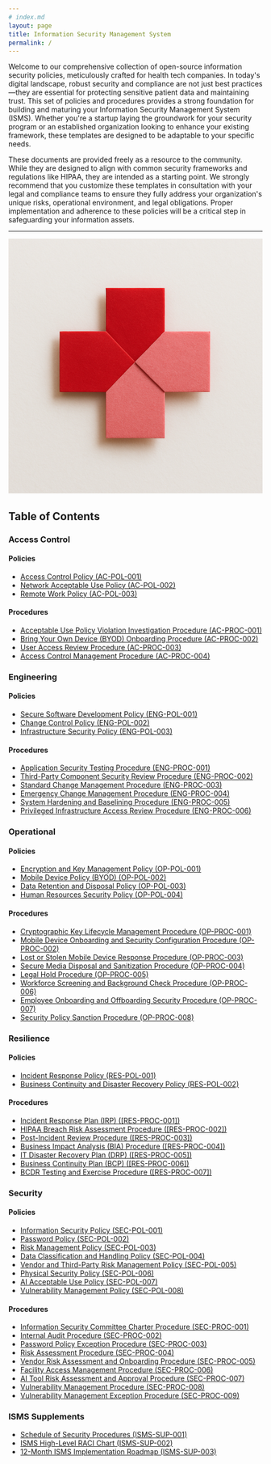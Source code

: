 ```yaml
---
# index.md
layout: page
title: Information Security Management System
permalink: /
---
```


Welcome to our comprehensive collection of open-source information security policies, meticulously crafted for health tech companies. In today's digital landscape, robust security and compliance are not just best practices—they are essential for protecting sensitive patient data and maintaining trust. This set of policies and procedures provides a strong foundation for building and maturing your Information Security Management System (ISMS). Whether you're a startup laying the groundwork for your security program or an established organization looking to enhance your existing framework, these templates are designed to be adaptable to your specific needs.

These documents are provided freely as a resource to the community. While they are designed to align with common security frameworks and regulations like HIPAA, they are intended as a starting point. We strongly recommend that you customize these templates in consultation with your legal and compliance teams to ensure they fully address your organization's unique risks, operational environment, and legal obligations. Proper implementation and adherence to these policies will be a critical step in safeguarding your information assets.

---

![Information Security Management System Logo](assets/images/logo2.png)

## Table of Contents

### Access Control

#### Policies

* [Access Control Policy (AC-POL-001)](./access_control_policies/AC-POL-001)
* [Network Acceptable Use Policy (AC-POL-002)](./access_control_policies/AC-POL-002)
* [Remote Work Policy (AC-POL-003)](./access_control_policies/AC-POL-003)

#### Procedures

* [Acceptable Use Policy Violation Investigation Procedure (AC-PROC-001)](./access_control_procedures/AC-PROC-001)
* [Bring Your Own Device (BYOD) Onboarding Procedure (AC-PROC-002)](./access_control_procedures/AC-PROC-002)
* [User Access Review Procedure (AC-PROC-003)](./access_control_procedures/AC-PROC-003)
* [Access Control Management Procedure (AC-PROC-004)](./access_control_procedures/AC-PROC-004)

### Engineering

#### Policies

* [Secure Software Development Policy (ENG-POL-001)](./engineering_policies/ENG-POL-001)
* [Change Control Policy (ENG-POL-002)](./engineering_policies/ENG-POL-002)
* [Infrastructure Security Policy (ENG-POL-003)](./engineering_policies/ENG-POL-003)

#### Procedures

* [Application Security Testing Procedure (ENG-PROC-001)](./engineering_procedures/ENG-PROC-001)
* [Third-Party Component Security Review Procedure (ENG-PROC-002)](./engineering_procedures/ENG-PROC-002)
* [Standard Change Management Procedure (ENG-PROC-003)](./engineering_procedures/ENG-PROC-003)
* [Emergency Change Management Procedure (ENG-PROC-004)](./engineering_procedures/ENG-PROC-004)
* [System Hardening and Baselining Procedure (ENG-PROC-005)](./engineering_procedures/ENG-PROC-005)
* [Privileged Infrastructure Access Review Procedure (ENG-PROC-006)](./engineering_procedures/ENG-PROC-006)

### Operational

#### Policies

* [Encryption and Key Management Policy (OP-POL-001)](./operational_policies/OP-POL-001)
* [Mobile Device Policy (BYOD) (OP-POL-002)](./operational_policies/OP-POL-002)
* [Data Retention and Disposal Policy (OP-POL-003)](./operational_policies/OP-POL-003)
* [Human Resources Security Policy (OP-POL-004)](./operational_policies/OP-POL-004)

#### Procedures

* [Cryptographic Key Lifecycle Management Procedure (OP-PROC-001)](./operational_procedures/OP-PROC-001)
* [Mobile Device Onboarding and Security Configuration Procedure (OP-PROC-002)](./operational_procedures/OP-PROC-002)
* [Lost or Stolen Mobile Device Response Procedure (OP-PROC-003)](./operational_procedures/OP-PROC-003)
* [Secure Media Disposal and Sanitization Procedure (OP-PROC-004)](./operational_procedures/OP-PROC-004)
* [Legal Hold Procedure (OP-PROC-005)](./operational_procedures/OP-PROC-005)
* [Workforce Screening and Background Check Procedure (OP-PROC-006)](./operational_procedures/OP-PROC-006)
* [Employee Onboarding and Offboarding Security Procedure (OP-PROC-007)](./operational_procedures/OP-PROC-007)
* [Security Policy Sanction Procedure (OP-PROC-008)](./operational_procedures/OP-PROC-008)

### Resilience

#### Policies

* [Incident Response Policy (RES-POL-001)](./resilience_policies/RES-POL-001)
* [Business Continuity and Disaster Recovery Policy (RES-POL-002)](./resilience_policies/RES-POL-002)

#### Procedures

* [Incident Response Plan (IRP) ([RES-PROC-001])](./resilience_procedures/RES-PROC-001)
* [HIPAA Breach Risk Assessment Procedure ([RES-PROC-002])](./resilience_procedures/RES-PROC-002)
* [Post-Incident Review Procedure ([RES-PROC-003])](./resilience_procedures/RES-PROC-003)
* [Business Impact Analysis (BIA) Procedure ([RES-PROC-004])](./resilience_procedures/RES-PROC-004)
* [IT Disaster Recovery Plan (DRP) ([RES-PROC-005])](./resilience_procedures/RES-PROC-005)
* [Business Continuity Plan (BCP) ([RES-PROC-006])](./resilience_procedures/RES-PROC-006)
* [BCDR Testing and Exercise Procedure ([RES-PROC-007])](./resilience_procedures/RES-PROC-007)

### Security

#### Policies

* [Information Security Policy (SEC-POL-001)](./security_policies/SEC-POL-001)
* [Password Policy (SEC-POL-002)](./security_policies/SEC-POL-002)
* [Risk Management Policy (SEC-POL-003)](./security_policies/SEC-POL-003)
* [Data Classification and Handling Policy (SEC-POL-004)](./security_policies/SEC-POL-004)
* [Vendor and Third-Party Risk Management Policy (SEC-POL-005)](./security_policies/SEC-POL-005)
* [Physical Security Policy (SEC-POL-006)](./security_policies/SEC-POL-006)
* [AI Acceptable Use Policy (SEC-POL-007)](./security_policies/SEC-POL-007)
* [Vulnerability Management Policy (SEC-POL-008)](./security_policies/SEC-POL-008)

#### Procedures

* [Information Security Committee Charter Procedure (SEC-PROC-001)](./security_procedures/SEC-PROC-001)
* [Internal Audit Procedure (SEC-PROC-002)](./security_procedures/SEC-PROC-002)
* [Password Policy Exception Procedure (SEC-PROC-003)](./security_procedures/SEC-PROC-003)
* [Risk Assessment Procedure (SEC-PROC-004)](./security_procedures/SEC-PROC-004)
* [Vendor Risk Assessment and Onboarding Procedure (SEC-PROC-005)](./security_procedures/SEC-PROC-005)
* [Facility Access Management Procedure (SEC-PROC-006)](./security_procedures/SEC-PROC-006)
* [AI Tool Risk Assessment and Approval Procedure (SEC-PROC-007)](./security_procedures/SEC-PROC-007)
* [Vulnerability Management Procedure (SEC-PROC-008)](./security_procedures/SEC-PROC-008)
* [Vulnerability Management Exception Procedure (SEC-PROC-009)](./security_procedures/SEC-PROC-009)

### ISMS Supplements

* [Schedule of Security Procedures (ISMS-SUP-001)](./isms_supplements/ISMS-SUP-001)
* [ISMS High-Level RACI Chart (ISMS-SUP-002)](./isms_supplements/ISMS-SUP-002)
* [12-Month ISMS Implementation Roadmap (ISMS-SUP-003)](./isms_supplements/ISMS-SUP-003)